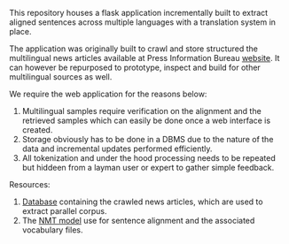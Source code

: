 

This repository houses a flask application incrementally built to
extract aligned sentences across multiple languages with a translation
system in place.


The application was originally built to crawl and store structured the
multilingual news articles available at Press Information Bureau
[website](http://pib.gov.in).  It can however be repurposed to
prototype, inspect and build for other multilingual sources as well.

We require the web application for the reasons below:

1. Multilingual samples require verification on the alignment and the
   retrieved samples which can easily be done once a web interface is
created.
2. Storage obviously has to be done in a DBMS due to the nature of the
   data and incremental updates performed efficiently.
3. All tokenization and under the hood processing needs to be repeated
   but hiddeen from a layman user or expert to gather simple feedback.

Resources:

1. [Database](https://iiitaphyd-my.sharepoint.com/:f:/g/personal/shashank_siripragada_alumni_iiit_ac_in/Er-14LL4gatMuE8naqGUQuMBw1QyWeLCocHijQK-eDbsCw?e=f4T3Ol) containing the crawled news articles, which are used to extract parallel corpus.
2. The [NMT model](https://iiitaphyd-my.sharepoint.com/:f:/g/personal/shashank_siripragada_alumni_iiit_ac_in/Er-14LL4gatMuE8naqGUQuMBw1QyWeLCocHijQK-eDbsCw?e=f4T3Ol) use for sentence alignment and the associated vocabulary files. 
